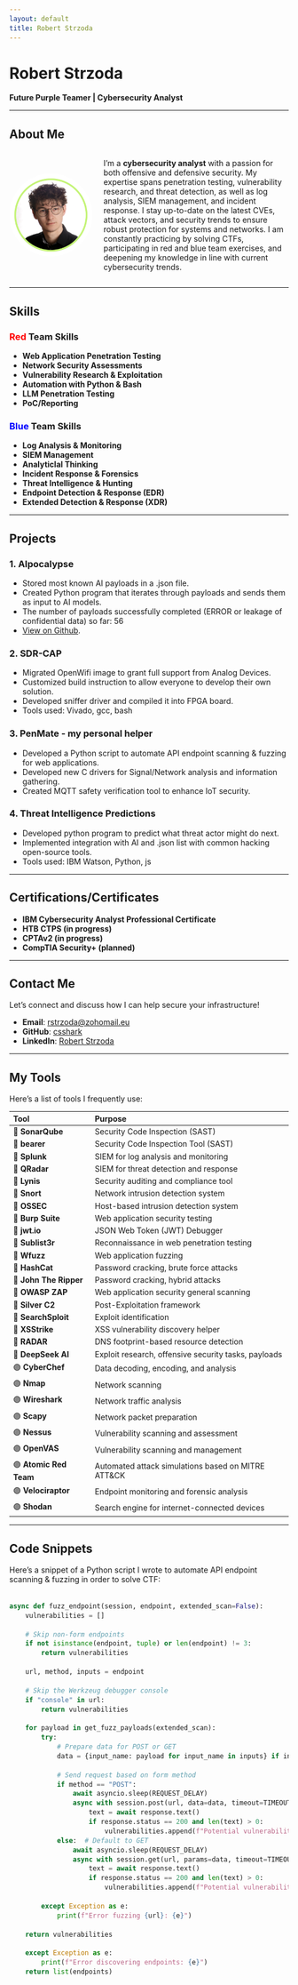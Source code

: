 ```yaml
---
layout: default
title: Robert Strzoda
---
```


# Robert Strzoda

<b>Future Purple Teamer | Cybersecurity Analyst</b>

---

## About Me

<div style="display: flex; align-items: center;">
  <img src="img.png" alt="Robert Strzoda" style="float: left; margin-right: 20px; height: 150px; width: 150px; border-radius: 50%;" />
  <div>
    <p>I’m a <strong>cybersecurity analyst</strong> with a passion for both offensive and defensive security. My expertise spans penetration testing, vulnerability research, and threat detection, as well as log analysis, SIEM management, and incident response. I stay up-to-date on the latest CVEs, attack vectors, and security trends to ensure robust protection for systems and networks. I am constantly practicing by solving CTFs, participating in red and blue team exercises, and deepening my knowledge in line with current cybersecurity trends.</p>
  </div>
</div>

---

## Skills

### **<span style="color: red;">Red</span> Team Skills**
- **Web Application Penetration Testing**
- **Network Security Assessments**
- **Vulnerability Research & Exploitation**
- **Automation with Python & Bash**
- **LLM Penetration Testing**
- **PoC/Reporting**

### **<span style="color: blue;">Blue</span> Team Skills**
- **Log Analysis & Monitoring**
- **SIEM Management**
- **Analyticlal Thinking**
- **Incident Response & Forensics**
- **Threat Intelligence & Hunting**
- **Endpoint Detection & Response (EDR)**
- **Extended Detection & Response (XDR)**

---

## Projects

### 1. **AIpocalypse**
   - Stored most known AI payloads in a .json file.
   - Created Python program that iterates through payloads and sends them as input to AI models.
   - The number of payloads successfully completed (ERROR or leakage of confidential data) so far: 56
   - [View on Github](https://github.com/csshark/AIpocalypse).

### 2. **SDR-CAP**
   - Migrated OpenWifi image to grant full support from Analog Devices.
   - Customized build instruction to allow everyone to develop their own solution.
   - Developed sniffer driver and compiled it into FPGA board.
   - Tools used: Vivado, gcc, bash

### 3. **PenMate - my personal helper**
   - Developed a Python script to automate API endpoint scanning & fuzzing for web applications.
   - Developed new C drivers for Signal/Network analysis and information gathering.
   - Created MQTT safety verification tool to enhance IoT security.

### 4. **Threat Intelligence Predictions**
   - Developed python program to predict what threat actor might do next.
   - Implemented integration with AI and .json list with common hacking open-source tools.
   - Tools used: IBM Watson, Python, js

---

## Certifications/Certificates

- **IBM Cybersecurity Analyst Professional Certificate**
- **HTB CTPS (in progress)**
- **CPTAv2 (in progress)**
- **CompTIA Security+ (planned)**

---

## Contact Me

Let’s connect and discuss how I can help secure your infrastructure!

- **Email**: [rstrzoda@zohomail.eu](mailto:rstrzoda@zohomail.eu)
- **GitHub**: [csshark](https://github.com/csshark)
- **LinkedIn**: [Robert Strzoda](https://www.linkedin.com/in/robertstrzoda)

---

## My Tools

Here’s a list of tools I frequently use:

| **Tool**           | **Purpose**                         |
|:-------------------|:-------------------------------------|
| 🔵 **SonarQube**        | Security Code Inspection (SAST)     |
| 🔵 **bearer**           | Security Code Inspection Tool (SAST) |
| 🔵 **Splunk**           | SIEM for log analysis and monitoring |
| 🔵 **QRadar**           | SIEM for threat detection and response |
| 🔵 **Lynis**            | Security auditing and compliance tool |
| 🔵 **Snort**            | Network intrusion detection system   |
| 🔵 **OSSEC**            | Host-based intrusion detection system |
| 🔴 **Burp Suite**       | Web application security testing     |
| 🔴 **jwt.io**           | JSON Web Token (JWT) Debugger        |
| 🔴 **Sublist3r**        | Reconnaissance in web penetration testing |
| 🔴 **Wfuzz**            | Web application fuzzing              |
| 🔴 **HashCat**          | Password cracking, brute force attacks |
| 🔴 **John The Ripper**  | Password cracking, hybrid attacks    |
| 🔴 **OWASP ZAP**        | Web application security general scanning |
| 🔴 **Silver C2**        | Post-Exploitation framework          |
| 🔴 **SearchSploit**     | Exploit identification                |
| 🔴 **XSStrike**         | XSS vulnerability discovery helper   |
| 🔴 **RADAR**            | DNS footprint-based resource detection |
| 🔴 **DeepSeek AI**      | Exploit research, offensive security tasks, payloads |
| 🟣 **CyberChef**        | Data decoding, encoding, and analysis |
| 🟣 **Nmap**             | Network scanning                     |
| 🟣 **Wireshark**        | Network traffic analysis             |
| 🟣 **Scapy**            | Network packet preparation           |
| 🟣 **Nessus**           | Vulnerability scanning and assessment |
| 🟣 **OpenVAS**          | Vulnerability scanning and management |
| 🟣 **Atomic Red Team**  | Automated attack simulations based on MITRE ATT&CK |
| 🟣 **Velociraptor**     | Endpoint monitoring and forensic analysis |
| 🟣 **Shodan**           | Search engine for internet-connected devices |
---

## Code Snippets

Here’s a snippet of a Python script I wrote to automate API endpoint scanning & fuzzing in order to solve CTF:

```python

async def fuzz_endpoint(session, endpoint, extended_scan=False):
    vulnerabilities = []

    # Skip non-form endpoints
    if not isinstance(endpoint, tuple) or len(endpoint) != 3:
        return vulnerabilities

    url, method, inputs = endpoint

    # Skip the Werkzeug debugger console
    if "console" in url:
        return vulnerabilities

    for payload in get_fuzz_payloads(extended_scan):
        try:
            # Prepare data for POST or GET
            data = {input_name: payload for input_name in inputs} if inputs else {"input": payload}

            # Send request based on form method
            if method == "POST":
                await asyncio.sleep(REQUEST_DELAY)
                async with session.post(url, data=data, timeout=TIMEOUT) as response:
                    text = await response.text()
                    if response.status == 200 and len(text) > 0:
                        vulnerabilities.append(f"Potential vulnerability at {url} with payload: {payload}")
            else:  # Default to GET
                await asyncio.sleep(REQUEST_DELAY)
                async with session.get(url, params=data, timeout=TIMEOUT) as response:
                    text = await response.text()
                    if response.status == 200 and len(text) > 0:
                        vulnerabilities.append(f"Potential vulnerability at {url} with payload: {payload}")

        except Exception as e:
            print(f"Error fuzzing {url}: {e}")

    return vulnerabilities

    except Exception as e:
        print(f"Error discovering endpoints: {e}")
    return list(endpoints)
```
